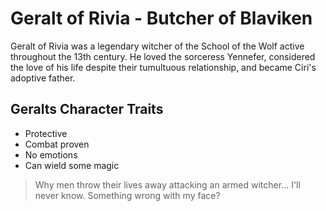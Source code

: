 # Geralt of Rivia - Butcher of Blaviken 
Geralt of Rivia was a legendary witcher of the School of the Wolf active throughout the 13th century. He loved the sorceress Yennefer, considered the love of his life despite their tumultuous relationship, and became Ciri's adoptive father. 

## Geralts Character Traits
* Protective
* Combat proven
* No emotions
* Can wield some magic

> Why men throw their lives away attacking an armed witcher... I'll never know. Something wrong with my face?
